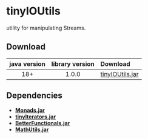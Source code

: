 # tinyIOUtils

utility for manipulating Streams.

## Download

java version | library version | Download
:----------: | :-------------: | :-------
18+          | 1.0.0           | [tinyIOUtils.jar](https://github.com/tinycodecrank/tinyIOUtils/releases/download/v1.0.0/tinyIOUtils.jar)

## Dependencies

* [**Monads.jar**](https://github.com/tinycodecrank/tinyMonads/releases/download/v1.0.0/Monads.jar)
* [**tinyIterators.jar**](https://github.com/tinycodecrank/tinyIterators/releases/download/v1.0.0/tinyIterators.jar)
* [**BetterFunctionals.jar**](https://github.com/tinycodecrank/betterFunctionals/releases/download/v1.0.0/BetterFunctionals.jar)
* [**MathUtils.jar**](https://github.com/tinycodecrank/mathUtils/releases/download/v1.0.0/MathUtils.jar)
